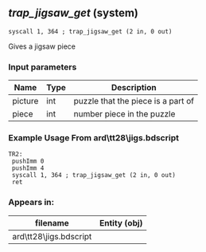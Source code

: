 ## *trap_jigsaw_get* (system)

`syscall 1, 364 ; trap_jigsaw_get (2 in, 0 out)`

Gives a jigsaw piece

### Input parameters
| Name | Type | Description
|------|------|------------
| picture   | int   | puzzle that the piece is a part of
| piece   | int   | number piece in the puzzle


### Example Usage From ard\tt28\jigs.bdscript
```plaintext
TR2:
 pushImm 0
 pushImm 4
 syscall 1, 364 ; trap_jigsaw_get (2 in, 0 out)
 ret
```


### Appears in:
| filename | Entity (obj)
|----------|-------------
| ard\tt28\jigs.bdscript       |           



